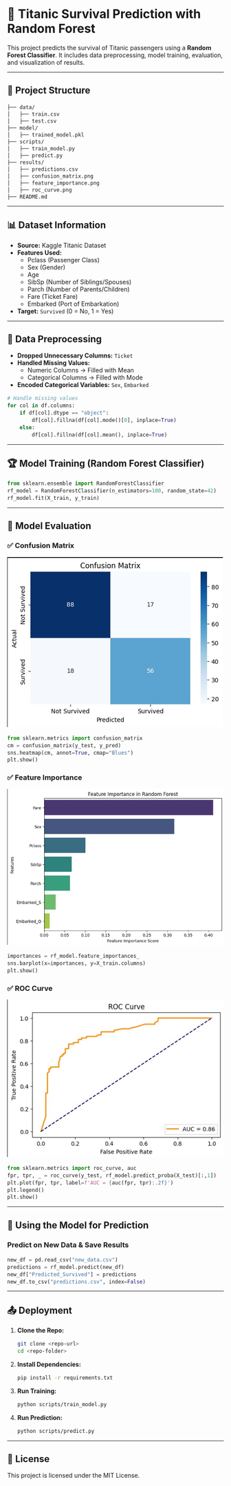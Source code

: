 # 🚀 Titanic Survival Prediction with Random Forest

This project predicts the survival of Titanic passengers using a **Random Forest Classifier**. It includes data preprocessing, model training, evaluation, and visualization of results.

---

## 📂 Project Structure
```
├── data/
│   ├── train.csv
│   ├── test.csv
├── model/
│   ├── trained_model.pkl
├── scripts/
│   ├── train_model.py
│   ├── predict.py
├── results/
│   ├── predictions.csv
│   ├── confusion_matrix.png
│   ├── feature_importance.png
│   ├── roc_curve.png
├── README.md
```

---

## 📊 Dataset Information
- **Source:** Kaggle Titanic Dataset
- **Features Used:**
  - Pclass (Passenger Class)
  - Sex (Gender)
  - Age
  - SibSp (Number of Siblings/Spouses)
  - Parch (Number of Parents/Children)
  - Fare (Ticket Fare)
  - Embarked (Port of Embarkation)
- **Target:** `Survived` (0 = No, 1 = Yes)

---

## 🔧 Data Preprocessing
- **Dropped Unnecessary Columns:** `Ticket`
- **Handled Missing Values:**
  - Numeric Columns → Filled with Mean
  - Categorical Columns → Filled with Mode
- **Encoded Categorical Variables:** `Sex`, `Embarked`

```python
# Handle missing values
for col in df.columns:
    if df[col].dtype == "object":
        df[col].fillna(df[col].mode()[0], inplace=True)
    else:
        df[col].fillna(df[col].mean(), inplace=True)
```

---

## 🏆 Model Training (Random Forest Classifier)
```python
from sklearn.ensemble import RandomForestClassifier
rf_model = RandomForestClassifier(n_estimators=100, random_state=42)
rf_model.fit(X_train, y_train)
```

---

## 🎯 Model Evaluation
### ✅ **Confusion Matrix**
![Confusion Matrix](results/confusion.jpg)
```python
from sklearn.metrics import confusion_matrix
cm = confusion_matrix(y_test, y_pred)
sns.heatmap(cm, annot=True, cmap="Blues")
plt.show()
```

### ✅ **Feature Importance**
![Feature Importance](results/importance.jpg)
```python
importances = rf_model.feature_importances_
sns.barplot(x=importances, y=X_train.columns)
plt.show()
```

### ✅ **ROC Curve**
![ROC Curve](results/ROC.jpg)
```python
from sklearn.metrics import roc_curve, auc
fpr, tpr, _ = roc_curve(y_test, rf_model.predict_proba(X_test)[:,1])
plt.plot(fpr, tpr, label=f'AUC = {auc(fpr, tpr):.2f}')
plt.legend()
plt.show()
```

---

## 📌 Using the Model for Prediction
### **Predict on New Data & Save Results**
```python
new_df = pd.read_csv("new_data.csv")
predictions = rf_model.predict(new_df)
new_df["Predicted_Survived"] = predictions
new_df.to_csv("predictions.csv", index=False)
```

---

## 📤 Deployment
1. **Clone the Repo:**
   ```bash
   git clone <repo-url>
   cd <repo-folder>
   ```
2. **Install Dependencies:**
   ```bash
   pip install -r requirements.txt
   ```
3. **Run Training:**
   ```bash
   python scripts/train_model.py
   ```
4. **Run Prediction:**
   ```bash
   python scripts/predict.py
   ```

---

## 📜 License
This project is licensed under the MIT License.

